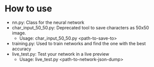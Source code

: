 # How to use
- nn.py: Class for the neural network
- char_input_50_50.py: Deprecated tool to save characters as 50x50 image.
  - Usage: char_input_50_50.py \<path-to-save-to\>
- training.py: Used to train networks and find the one with the best accuracy
- live_test.py: Test your network in a live preview
  - Usage: live_test.py \<path-to-network-json-dump\>